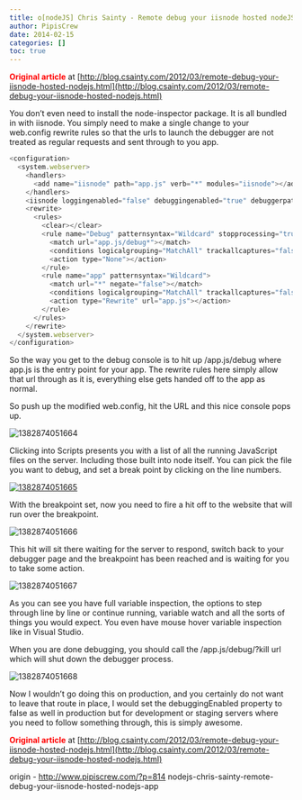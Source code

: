 ```yaml
---
title: o[nodeJS] Chris Sainty - Remote debug your iisnode hosted nodeJS app
author: PipisCrew
date: 2014-02-15
categories: []
toc: true
---
```


<span style="color: #ff0000;">**Original article**</span> at [http://blog.csainty.com/2012/03/remote-debug-your-iisnode-hosted-nodejs.html](http://blog.csainty.com/2012/03/remote-debug-your-iisnode-hosted-nodejs.html)

You don’t even need to install the node-inspector package. It is all bundled in with iisnode.
You simply need to make a single change to your web.config rewrite rules so that the urls to launch the debugger are not treated as regular requests and sent through to you app.

```js
<configuration>
  <system.webserver>
    <handlers>
      <add name="iisnode" path="app.js" verb="*" modules="iisnode"></add>
    </handlers>
    <iisnode loggingenabled="false" debuggingenabled="true" debuggerpathsegment="debug"></iisnode>
    <rewrite>
      <rules>
        <clear></clear>
        <rule name="Debug" patternsyntax="Wildcard" stopprocessing="true">
          <match url="app.js/debug*"></match>
          <conditions logicalgrouping="MatchAll" trackallcaptures="false"></conditions>
          <action type="None"></action>
        </rule>
        <rule name="app" patternsyntax="Wildcard">
          <match url="*" negate="false"></match>
          <conditions logicalgrouping="MatchAll" trackallcaptures="false"></conditions>
          <action type="Rewrite" url="app.js"></action>
        </rule>
      </rules>
    </rewrite>
  </system.webserver>
</configuration>
```

So the way you get to the debug console is to hit up /app.js/debug where app.js is the entry point for your app. The rewrite rules here simply allow that url through as it is, everything else gets handed off to the app as normal.

So push up the modified web.config, hit the URL and this nice console pops up.

![](https://www.pipiscrew.com/wp-content/uploads/2014/02/1382874051664.png "1382874051664")

Clicking into Scripts presents you with a list of all the running JavaScript files on the server. Including those built into node itself. You can pick the file you want to debug, and set a break point by clicking on the line numbers.

[![](https://www.pipiscrew.com/wp-content/uploads/2014/02/1382874051665.jpg "1382874051665")](https://www.pipiscrew.com/wp-content/uploads/2014/02/1382874051665.jpg)

With the breakpoint set, now you need to fire a hit off to the website that will run over the breakpoint.

![](https://www.pipiscrew.com/wp-content/uploads/2014/02/1382874051666.png "1382874051666")

This hit will sit there waiting for the server to respond, switch back to your debugger page and the breakpoint has been reached and is waiting for you to take some action.

![](https://www.pipiscrew.com/wp-content/uploads/2014/02/1382874051667.png "1382874051667")

As you can see you have full variable inspection, the options to step through line by line or continue running, variable watch and all the sorts of things you would expect. You even have mouse hover variable inspection like in Visual Studio.

When you are done debugging, you should call the /app.js/debug/?kill url which will shut down the debugger process.

![](https://www.pipiscrew.com/wp-content/uploads/2014/02/1382874051668.png "1382874051668")

Now I wouldn’t go doing this on production, and you certainly do not want to leave that route in place, I would set the debuggingEnabled property to false as well in production but for development or staging servers where you need to follow something through, this is simply awesome.

<span style="color: #ff0000;">**Original article**</span> at [http://blog.csainty.com/2012/03/remote-debug-your-iisnode-hosted-nodejs.html](http://blog.csainty.com/2012/03/remote-debug-your-iisnode-hosted-nodejs.html)

origin - http://www.pipiscrew.com/?p=814 nodejs-chris-sainty-remote-debug-your-iisnode-hosted-nodejs-app